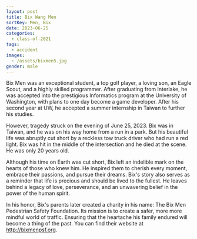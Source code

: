 ```yaml
---
layout: post
title: Bix Wang Men
sortKey: Men, Bix
date: 2023-06-25
categories:
  - class-of-2021
tags:
  - accident
images:
  - /assets/bixmen5.jpg
gender: male
---
```

Bix Men was an exceptional student, a top golf player, a loving son, an Eagle Scout, and a highly skilled programmer. After graduating from Interlake, he was accepted into the prestigious Informatics program at the University of Washington, with plans to one day become a game developer. After his second year at UW, he accepted a summer internship in Taiwan to further his studies. 

However, tragedy struck on the evening of June 25, 2023. Bix was in Taiwan, and he was on his way home from a run in a park. But his beautiful life was abruptly cut short by a reckless tow truck driver who had run a red light. Bix was hit in the middle of the intersection and he died at the scene. He was only 20 years old. 

Although his time on Earth was cut short, Bix left an indelible mark on the hearts of those who knew him. He inspired them to cherish every moment, embrace their passions, and pursue their dreams. Bix's story also serves as a reminder that life is precious and should be lived to the fullest. He leaves behind a legacy of love, perseverance, and an unwavering belief in the power of the human spirit.

In his honor, Bix's parents later created a charity in his name: The Bix Men Pedestrian Safety Foundation. Its mission is to create a safer, more more mindful world of traffic. Ensuring that the heartache his family endured will become a thing of the past. You can find their website at <http://bixmenpsf.org>.